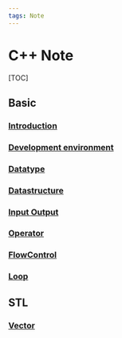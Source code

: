 ```yaml
---
tags: Note
---
```


# C++ Note

[TOC]

## Basic

### [Introduction](Introduction.md)

### [Development environment](Init.md)

### [Datatype](Datatype.md)

### [Datastructure](Datastructure.md)
 
### [Input Output](InputOutput.md)

### [Operator](Operator.md)

### [FlowControl](FlowControl.md)

### [Loop](Loop.md)

## STL

### [Vector](STL/Vector.md)